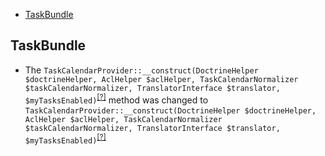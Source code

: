 - [TaskBundle](#taskbundle)

TaskBundle
----------
* The `TaskCalendarProvider::__construct(DoctrineHelper $doctrineHelper, AclHelper $aclHelper, TaskCalendarNormalizer $taskCalendarNormalizer, TranslatorInterface $translator, $myTasksEnabled)`<sup>[[?]](https://github.com/oroinc/OroCRMTaskBundle/tree/3.1.0/Provider/TaskCalendarProvider.php#L44 "Oro\Bundle\TaskBundle\Provider\TaskCalendarProvider")</sup> method was changed to `TaskCalendarProvider::__construct(DoctrineHelper $doctrineHelper, AclHelper $aclHelper, TaskCalendarNormalizer $taskCalendarNormalizer, TranslatorInterface $translator, $myTasksEnabled)`<sup>[[?]](https://github.com/oroinc/OroCRMTaskBundle/tree/4.0.0/Provider/TaskCalendarProvider.php#L44 "Oro\Bundle\TaskBundle\Provider\TaskCalendarProvider")</sup>

